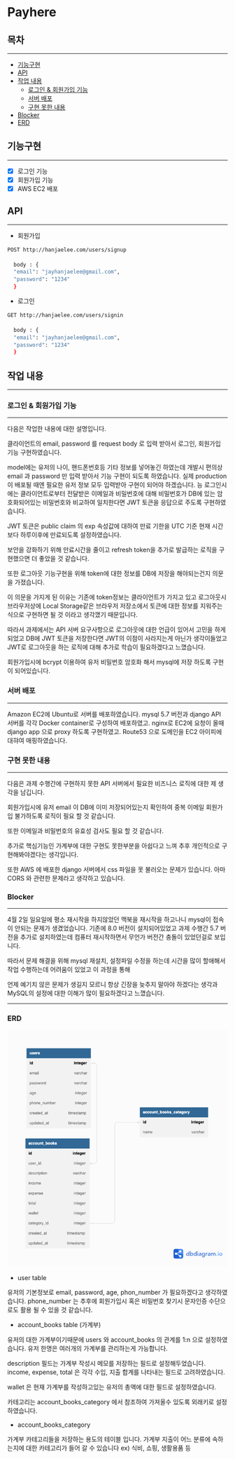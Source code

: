 # Payhere

## 목차

---

- [기능구현](#기능구현)
- [API](#api)
- [작업 내용](#작업-내용)
  - [로그인 \& 회원가입 기능](#로그인--회원가입-기능)
  - [서버 배포](#서버-배포)
  - [구현 못한 내용](#구현-못한-내용)
- [Blocker](#blocker)
- [ERD](#erd)

## 기능구현

---

- [x] 로그인 기능
- [x] 회원가입 기능
- [x] AWS EC2 배포

## API

---

- 회원가입

```sh
POST http://hanjaelee.com/users/signup

  body : {
  "email": "jayhanjaelee@gmail.com",
  "password": "1234"
  }
```

- 로그인

```sh
GET http://hanjaelee.com/users/signin

  body : {
  "email": "jayhanjaelee@gmail.com",
  "password": "1234"
  }
```

## 작업 내용

---

### 로그인 & 회원가입 기능

---

다음은 작업한 내용에 대한 설명입니다.

클라이언트의 email, password 를 request body 로 입력 받아서
로그인, 회원가입 기능 구현하였습니다.

model에는 유저의 나이, 핸드폰번호등 기타 정보를 넣어놓긴 하였는데 개발시 편의상 email 과 password 만 입력 받아서 기능 구현이 되도록 하였습니다.
실제 production 이 배포될 때엔 필요한 유저 정보 모두 입력받아 구현이 되어야 하겠습니다.
능
로그인시에는 클라이언트로부터 전달받은 이메일과 비밀번호에 대해 비밀번호가 DB에 있는 암호화되어있는 비밀번호와 비교하여 일치한다면 JWT 토큰을 응답으로 주도록 구현하였습니다.

JWT 토큰은 public claim 의 exp 속성값에 대하여 만료 기한을 UTC 기준 현재 시간보다 하루이후에 만료되도록 설정하였습니다.

보안을 강화하기 위해 만료시간을 줄이고 refresh token을 추가로 발급하는 로직을 구현했으면 더 좋았을 것 같습니다.

또한 로그아웃 기능구현을 위해 token에 대한 정보를 DB에 저장을 해야되는건지 의문을 가졌습니다.

이 의문을 가지게 된 이유는 기존에 token정보는 클라이언트가 가지고 있고 로그아웃시 브라우저상에 Local Storage같은 브라우저 저장소에서 토큰에 대한 정보를 지워주는 식으로 구현하면 될 것 이라고 생각꼈기 때문입니다.

따라서 과제에서는 API 서버 요구사항으로 로그아웃에 대한 언급이 있어서 고민을 하게 되었고 DB에 JWT 토큰을 저장한다면 JWT의 이점이 사라지는게 아닌가 생각이들었고 JWT로 로그아웃을 하는 로직에 대해 추가로 학습이 필요하겠다고 느꼈습니다.

회원가입시에 bcrypt 이용하여 유저 비밀번호 암호화 해서 mysql에 저장 하도록 구현이 되어있습니다.

### 서버 배포

---

Amazon EC2에 Ubuntu로 서버를 배포하였습니다.
mysql 5.7 버전과 django API 서버를 각각 Docker container로 구성하여 배포하였고.
nginx로 EC2에 요청이 올때 django app 으로 proxy 하도록 구현하였고.
Route53 으로 도메인을 EC2 아이피에 대햐여 매핑하였습니다.

### 구현 못한 내용

---

다음은 과제 수행간에 구현하지 못한 API 서버에서 필요한 비즈니스 로직에 대한 제 생각을 남깁니다.

회원가입시에 유저 email 이 DB에 이미 저장되어있는지 확인하여 중복 이메일 회원가입 불가하도록 로직이 필요 할 것 같습니다.

또한 이메일과 비밀번호의 유효성 검사도 필요 할 것 같습니다.

추가로 핵심기능인 가계부에 대한 구현도 못한부분을 아쉽다고 느껴 추후 개인적으로 구현해봐야겠다는 생각입니다.

또한 AWS 에 배포한 django 서버에서 css 파일을 못 불러오는 문제가 있습니다. 아마 CORS 와 관련한 문제라고 생각하고 있습니다.

### Blocker

---

4월 2일 일요일에 평소 재시작을 하지않았던 맥북을 재시작을 하고나니 mysql이 접속이 안되는 문제가 생겼었습니다. 기존에 8.0 버전이 설치되어있었고 과제 수행간 5.7 버전을 추가로 설치하였는데 컴퓨터 재시작하면서 무언가 버전간 충돌이 있었던걸로 보입니다.

따라서 문제 해결을 위해 mysql 재설치, 설정파일 수정을 하는데 시간을 많이 할애해서 작업 수행하는데 어려움이 있었고 이 과정을 통해

언제 예기치 않은 문제가 생길지 모르니 항상 긴장을 늦추지 말아야 하겠다는 생각과 MySQL의 설정에 대한 이해가 많이 필요하겠다고 느꼈습니다.

---

### ERD

![ERD](./payhere-erd.png)

- user table

유저의 기본정보로 email, password, age, phon_number 가 필요하겠다고 생각하였습니다. phone_number 는 추후에 회원가입시 혹은 비밀번호 찾기시 문자인증 수단으로도 활용 될 수 있을 것 같습니다.

- account_books table (가계부)

유저의 대한 가계부이기때문에 users 와 account_books 의 관계를 1:n 으로 설정하였습니다. 유저 한명은 여러개의 가계부를 관리하는게 가능합니다.

description 필드는 가계부 작성시 메모를 저장하는 필드로 설정해두었습니다.
income, expense, total 은 각각 수입, 지출 합계를 나타내는 필드로 고려하였습니다.

wallet 은 현재 가계부를 작성하고있는 유저의 총액에 대한 필드로 설정하였습니다.

카테고리는 account_books_category 에서 참조하여 가져올수 있도록 외래키로 설정하였습니다.

- account_books_category

가계부 카테고리들을 저장하는 용도의 테이블 입니다.
가계부 지출이 어느 분류에 속하는지에 대한 카테고리가 들어 갈 수 있습니다
ex) 식비, 쇼핑, 생활용품 등
